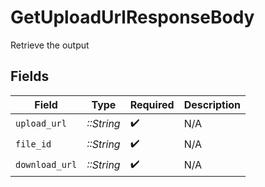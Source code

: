 # GetUploadUrlResponseBody

Retrieve the output


## Fields

| Field              | Type               | Required           | Description        |
| ------------------ | ------------------ | ------------------ | ------------------ |
| `upload_url`       | *::String*         | :heavy_check_mark: | N/A                |
| `file_id`          | *::String*         | :heavy_check_mark: | N/A                |
| `download_url`     | *::String*         | :heavy_check_mark: | N/A                |